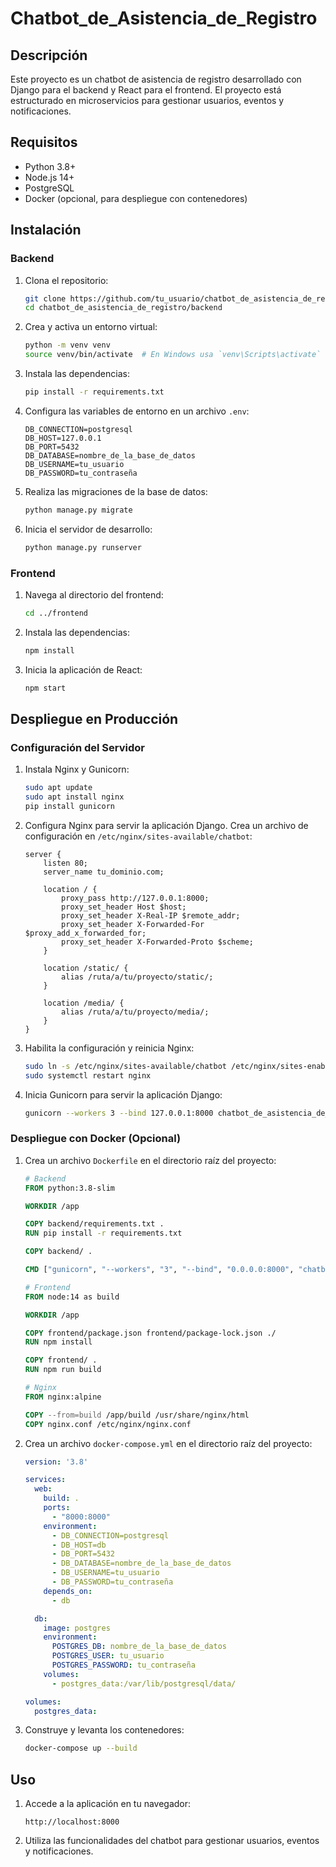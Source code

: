 # Chatbot_de_Asistencia_de_Registro

## Descripción

Este proyecto es un chatbot de asistencia de registro desarrollado con Django para el backend y React para el frontend. 
El proyecto está estructurado en microservicios para gestionar usuarios, eventos y notificaciones.

## Requisitos

- Python 3.8+
- Node.js 14+
- PostgreSQL
- Docker (opcional, para despliegue con contenedores)

## Instalación

### Backend

1. Clona el repositorio:
   ```bash
   git clone https://github.com/tu_usuario/chatbot_de_asistencia_de_registro.git
   cd chatbot_de_asistencia_de_registro/backend
   ```

2. Crea y activa un entorno virtual:
   ```bash
   python -m venv venv
   source venv/bin/activate  # En Windows usa `venv\Scripts\activate`
   ```

3. Instala las dependencias:
   ```bash
   pip install -r requirements.txt
   ```

4. Configura las variables de entorno en un archivo `.env`:
   ```env
   DB_CONNECTION=postgresql
   DB_HOST=127.0.0.1
   DB_PORT=5432
   DB_DATABASE=nombre_de_la_base_de_datos
   DB_USERNAME=tu_usuario
   DB_PASSWORD=tu_contraseña
   ```

5. Realiza las migraciones de la base de datos:
   ```bash
   python manage.py migrate
   ```

6. Inicia el servidor de desarrollo:
   ```bash
   python manage.py runserver
   ```

### Frontend

1. Navega al directorio del frontend:
   ```bash
   cd ../frontend
   ```

2. Instala las dependencias:
   ```bash
   npm install
   ```

3. Inicia la aplicación de React:
   ```bash
   npm start
   ```

## Despliegue en Producción

### Configuración del Servidor

1. Instala Nginx y Gunicorn:
   ```bash
   sudo apt update
   sudo apt install nginx
   pip install gunicorn
   ```

2. Configura Nginx para servir la aplicación Django. Crea un archivo de configuración en `/etc/nginx/sites-available/chatbot`:
   ```nginx
   server {
       listen 80;
       server_name tu_dominio.com;

       location / {
           proxy_pass http://127.0.0.1:8000;
           proxy_set_header Host $host;
           proxy_set_header X-Real-IP $remote_addr;
           proxy_set_header X-Forwarded-For $proxy_add_x_forwarded_for;
           proxy_set_header X-Forwarded-Proto $scheme;
       }

       location /static/ {
           alias /ruta/a/tu/proyecto/static/;
       }

       location /media/ {
           alias /ruta/a/tu/proyecto/media/;
       }
   }
   ```

3. Habilita la configuración y reinicia Nginx:
   ```bash
   sudo ln -s /etc/nginx/sites-available/chatbot /etc/nginx/sites-enabled
   sudo systemctl restart nginx
   ```

4. Inicia Gunicorn para servir la aplicación Django:
   ```bash
   gunicorn --workers 3 --bind 127.0.0.1:8000 chatbot_de_asistencia_de_registro.wsgi:application
   ```

### Despliegue con Docker (Opcional)

1. Crea un archivo `Dockerfile` en el directorio raíz del proyecto:
   ```dockerfile
   # Backend
   FROM python:3.8-slim

   WORKDIR /app

   COPY backend/requirements.txt .
   RUN pip install -r requirements.txt

   COPY backend/ .

   CMD ["gunicorn", "--workers", "3", "--bind", "0.0.0.0:8000", "chatbot_de_asistencia_de_registro.wsgi:application"]

   # Frontend
   FROM node:14 as build

   WORKDIR /app

   COPY frontend/package.json frontend/package-lock.json ./
   RUN npm install

   COPY frontend/ .
   RUN npm run build

   # Nginx
   FROM nginx:alpine

   COPY --from=build /app/build /usr/share/nginx/html
   COPY nginx.conf /etc/nginx/nginx.conf
   ```

2. Crea un archivo `docker-compose.yml` en el directorio raíz del proyecto:
   ```yaml
   version: '3.8'

   services:
     web:
       build: .
       ports:
         - "8000:8000"
       environment:
         - DB_CONNECTION=postgresql
         - DB_HOST=db
         - DB_PORT=5432
         - DB_DATABASE=nombre_de_la_base_de_datos
         - DB_USERNAME=tu_usuario
         - DB_PASSWORD=tu_contraseña
       depends_on:
         - db

     db:
       image: postgres
       environment:
         POSTGRES_DB: nombre_de_la_base_de_datos
         POSTGRES_USER: tu_usuario
         POSTGRES_PASSWORD: tu_contraseña
       volumes:
         - postgres_data:/var/lib/postgresql/data/

   volumes:
     postgres_data:
   ```

3. Construye y levanta los contenedores:
   ```bash
   docker-compose up --build
   ```

## Uso

1. Accede a la aplicación en tu navegador:
   ```
   http://localhost:8000
   ```

2. Utiliza las funcionalidades del chatbot para gestionar usuarios, eventos y notificaciones.

